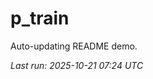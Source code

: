 # p_train

Auto-updating README demo.

<!--START_SECTION:status-->
_Last run: 2025-10-21 07:24 UTC_
<!--END_SECTION:status-->







































































































































































































































































































































































































































































































































































































































































































































































































































































































































































































































































































































































































































































































































































